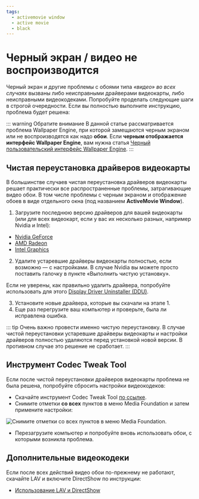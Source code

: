 ```yaml
---
tags:
  - activemovie window
  - active movie
  - black
---
```


# Черный экран / видео не воспроизводится

Черный экран и другие проблемы с обоями типа *«видео»* *во всех случаях* вызваны либо неисправными драйверами видеокарты, либо неисправными видеокодеками. Попробуйте проделать следующие шаги в строгой очередности. Если вы полностью выполните инструкцию, проблема будет решена:

::: warning
Обратите внимание В данной статье рассматривается проблема Wallpaper Engine, при которой замещаются черным экраном или не воспроизводятся как надо **обои**. Если **черным отображается интерфейс Wallpaper Engine**, вам нужна статья [Черный пользовательский интерфейс Wallpaper Engine](/interface/broken.html#wallpaper-engine-interface-is-black).
:::

## Чистая переустановка драйверов видеокарты

В большинстве случаев чистая переустановка драйверов видеокарты решает практически все распространенные проблемы, затрагивающие видео обои. В том числе проблемы с черным экраном и отображение обоев в виде отдельного окна (под названием **ActiveMovie Window**).

1. Загрузите последнюю версию драйверов для вашей видеокарты (или для всех видеокарт, если у вас их несколько разных, например Nvidia и Intel):

* [Nvidia GeForce](https://www.nvidia.com/Download/index.aspx)
* [AMD Radeon](https://www.amd.com/support)
* [Intel Graphics](https://downloadcenter.intel.com/product/80939/Graphics-Drivers)

2. Удалите устаревшие драйверы видеокарты полностью, если возможно — с настройками. В случае Nvidia вы можете просто поставить галочку в пункте «Выполнить чистую установку».

Если не уверены, как правильно удалить драйвера, попробуйте использовать для этого [Display Driver Uninstaller (DDU)](https://www.guru3d.com/files-details/display-driver-uninstaller-download.html).

3. Установите новые драйвера, которые вы скачали на этапе 1.
4. Еще раз перегрузите ваш компьютер и проверьте, была ли исправлена ошибка.

::: tip
Очень важно провести именно чистую переустановку. В случае чистой переустановки устаревшие драйверы видеокарты и настройки драйверов полностью удаляются перед установкой новой версии. В противном случае это решение не сработает.
:::

## Инструмент Codec Tweak Tool

Если после чистой переустановки драйверов видеокарты проблема не была решена, попробуйте сбросить настройки видеокодеков:

* Скачайте инструмент Codec Tweak Tool [по ссылке](https://www.codecguide.com/download_other.htm).
* Снимите отметки **со всех** пунктов в меню Media Foundation и затем примените настройки:

![Снимите отметки со всех пунктов в меню Media Foundation.](./codectweak.gif)

* Перезагрузите компьютер и попробуйте вновь использовать обои, с которыми возникла проблема.

## Дополнительные видеокодеки

Если после всех действий видео обои по-прежнему не работают, скачайте LAV и включите DirectShow по инструкции:

* [Использование LAV и DirectShow](/videos/lav.html)
